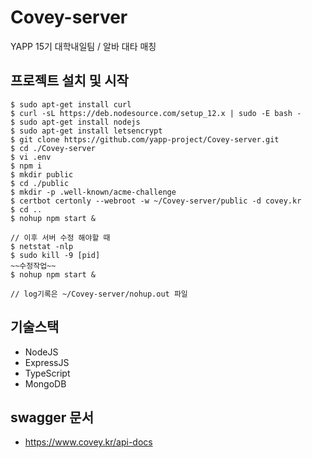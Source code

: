 # Covey-server
YAPP 15기 대학내일팀 / 알바 대타 매칭  

## 프로젝트 설치 및 시작
```
$ sudo apt-get install curl
$ curl -sL https://deb.nodesource.com/setup_12.x | sudo -E bash -
$ sudo apt-get install nodejs
$ sudo apt-get install letsencrypt
$ git clone https://github.com/yapp-project/Covey-server.git
$ cd ./Covey-server
$ vi .env
$ npm i
$ mkdir public
$ cd ./public
$ mkdir -p .well-known/acme-challenge
$ certbot certonly --webroot -w ~/Covey-server/public -d covey.kr
$ cd ..
$ nohup npm start &

// 이후 서버 수정 해야할 때
$ netstat -nlp
$ sudo kill -9 [pid]
~~수정작업~~
$ nohup npm start &

// log기록은 ~/Covey-server/nohup.out 파일
```

## 기술스택
- NodeJS
- ExpressJS
- TypeScript
- MongoDB

## swagger 문서
- https://www.covey.kr/api-docs


